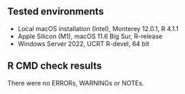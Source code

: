 ## Tested environments
* Local macOS installation (Intel), Monterey 12.0.1, R 4.1.1
* Apple Silicon (M1), macOS 11.6 Big Sur, R-release
* Windows Server 2022, UCRT R-devel, 64 bit


## R CMD check results
There were no ERRORs, WARNINGs or NOTEs.
